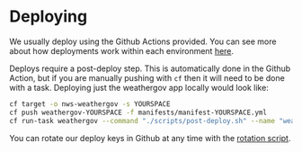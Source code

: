 # Deploying

We usually deploy using the Github Actions provided. You can see more about how deployments work within each environment [here](../environments.md).

Deploys require a post-deploy step. This is automatically done in the Github Action, but if you are manually pushing with `cf` then it will need to be done with a task. Deploying just the weathergov app locally would look like: 

```bash
cf target -o nws-weathergov -s YOURSPACE
cf push weathergov-YOURSPACE -f manifests/manifest-YOURSPACE.yml
cf run-task weathergov --command "./scripts/post-deploy.sh" --name "weathergov-YOURSPACE-deploy" -k "2G" -m "256M"
```

You can rotate our deploy keys in Github at any time with the [rotation script](../../scripts/rotate-gh-deploy-keys.sh). 
